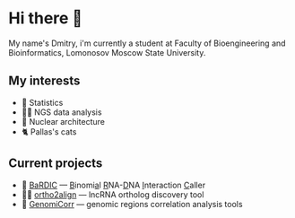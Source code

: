 # Hi there 👋

My name's Dmitry, i'm currently a student at Faculty of Bioengineering and Bioinformatics, Lomonosov Moscow State University.

## My interests
- 🧮 Statistics
- 🧑‍💻 NGS data analysis
- 🧫 Nuclear architecture
- 🐈 Pallas's cats

## Current projects
- 🧬 [BaRDIC](https://github.com/dmitrymyl/BaRDIC) &mdash; <ins>B</ins>inomi<ins>a</ins>l <ins>R</ins>NA-<ins>D</ins>NA <ins>I</ins>nteraction <ins>C</ins>aller
- 🧑‍💻 [ortho2align](https://github.com/dmitrymyl/ortho2align) &mdash; lncRNA ortholog discovery tool
- 🔢 [GenomiCorr](https://github.com/dmitrymyl/GenomiCorr) &mdash; genomic regions correlation analysis tools
